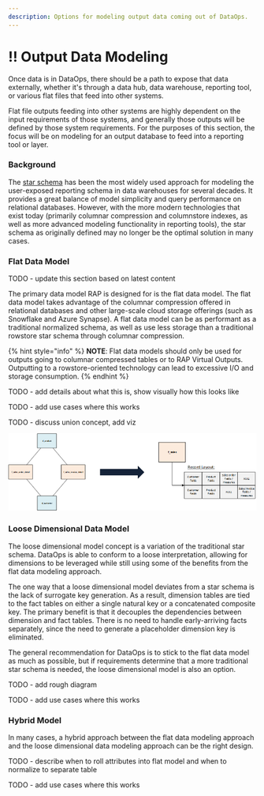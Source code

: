 ```yaml
---
description: Options for modeling output data coming out of DataOps.
---
```


# !! Output Data Modeling

Once data is in DataOps, there should be a path to expose that data externally, whether it's through a data hub, data warehouse, reporting tool, or various flat files that feed into other systems.

Flat file outputs feeding into other systems are highly dependent on the input requirements of those systems, and generally those outputs will be defined by those system requirements.  For the purposes of this section, the focus will be on modeling for an output database to feed into a reporting tool or layer.

### Background

The [star schema](https://www.kimballgroup.com/data-warehouse-business-intelligence-resources/kimball-techniques/dimensional-modeling-techniques/) has been the most widely used approach for modeling the user-exposed reporting schema in data warehouses for several decades.  It provides a great balance of model simplicity and query performance on relational databases.  However, with the more modern technologies that exist today \(primarily columnar compression and columnstore indexes, as well as more advanced modeling functionality in reporting tools\), the star schema as originally defined may no longer be the optimal solution in many cases.

### Flat Data Model

TODO - update this section based on latest content

The primary data model RAP is designed for is the flat data model.  The flat data model takes advantage of the columnar compression offered in relational databases and other large-scale cloud storage offerings \(such as Snowflake and Azure Synapse\).  A flat data model can be as performant as a traditional normalized schema, as well as use less storage than a traditional rowstore star schema through columnar compression.

{% hint style="info" %}
**NOTE**:  Flat data models should only be used for outputs going to columnar compressed tables or to RAP Virtual Outputs.  Outputting to a rowstore-oriented technology can lead to excessive I/O and storage consumption.
{% endhint %}

TODO - add details about what this is, show visually how this looks like

TODO - add use cases where this works

TODO - discuss union concept, add viz

![An example of a star schema collapsed into a single flat table.](../.gitbook/assets/image%20%28259%29.png)

### 

### Loose Dimensional Data Model

The loose dimensional model concept is a variation of the traditional star schema.  DataOps is able to conform to a loose interpretation, allowing for dimensions to be leveraged while still using some of the benefits from the flat data modeling approach.

The one way that a loose dimensional model deviates from a star schema is the lack of surrogate key generation.  As a result, dimension tables are tied to the fact tables on either a single natural key or a concatenated composite key.  The primary benefit is that it decouples the dependencies between dimension and fact tables.  There is no need to handle early-arriving facts separately, since the need to generate a placeholder dimension key is eliminated.

The general recommendation for DataOps is to stick to the flat data model as much as possible, but if requirements determine that a more traditional star schema is needed, the loose dimensional model is also an option.

TODO - add rough diagram

TODO - add use cases where this works

### Hybrid Model

In many cases, a hybrid approach between the flat data modeling approach and the loose dimensional data modeling approach can be the right design.

TODO - describe when to roll attributes into flat model and when to normalize to separate table

TODO - add use cases where this works

